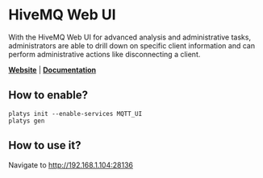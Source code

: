 # HiveMQ Web UI

With the HiveMQ Web UI for advanced analysis and administrative tasks, administrators are able to drill down on specific client information and can perform administrative actions like disconnecting a client.

**[Website](https://www.hivemq.com/docs/hivemq/3.4/web-ui/introduction.html)** | **[Documentation](https://www.hivemq.com/docs/hivemq/3.4/web-ui/introduction.html)** 

## How to enable?

```
platys init --enable-services MQTT_UI
platys gen
```

## How to use it?

Navigate to <http://192.168.1.104:28136>